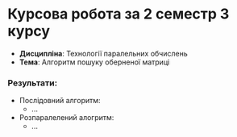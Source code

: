# Курсова робота за 2 семестр 3 курсу
* <b>Дисципліна</b>: Технології паралельних обчислень
* <b>Тема</b>: Алгоритм пошуку оберненої матриці

### Результати:
* Послідовний алгоритм:
    * ...
* Розпаралелений алогритм:
    * ...